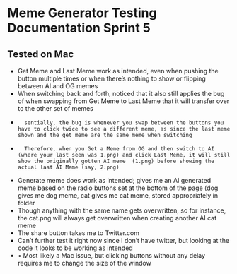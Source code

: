 # Meme Generator Testing Documentation Sprint 5
## Tested on Mac
- Get Meme and Last Meme work as intended, even when pushing the button multiple times or when there’s nothing to show or flipping between AI and OG memes
-   When switching back and forth, noticed that it also still applies the bug of when swapping from Get Meme to Last Meme that it will transfer over to the other set of memes
-       sentially, the bug is whenever you swap between the buttons you have to click twice to see a different meme, as since the last meme shown and the get meme are the same meme when switching
-       Therefore, when you Get a Meme from OG and then switch to AI (where your last seen was 1.png) and click Last Meme, it will still show the originally gotten AI meme  (1.png) before showing the actual last AI Meme (say, 2.png)
- Generate meme does work as intended; gives me an AI generated meme based on the radio buttons set at the bottom of the page (dog gives me dog meme, cat gives me cat meme, stored appropriately in folder
-   Though anything with the same name gets overwritten, so for instance, the cat.png will always get overwritten when creating another AI cat meme
- The share button takes me to Twitter.com
-   Can’t further test it right now since I don’t have twitter, but looking at the code it looks to be working as intended
- •	Most likely a Mac issue, but clicking buttons without any delay requires me to change the size of the window
